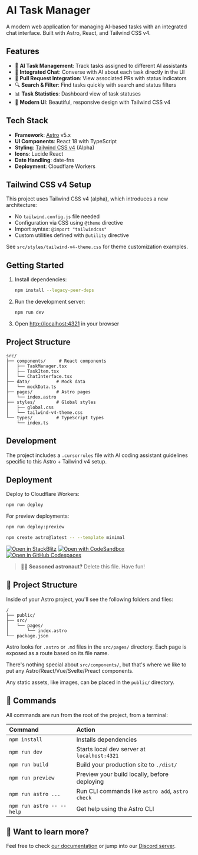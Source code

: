 # AI Task Manager

A modern web application for managing AI-based tasks with an integrated chat interface. Built with Astro, React, and Tailwind CSS v4.

## Features

- 🤖 **AI Task Management**: Track tasks assigned to different AI assistants
- 💬 **Integrated Chat**: Converse with AI about each task directly in the UI
- 🔗 **Pull Request Integration**: View associated PRs with status indicators
- 🔍 **Search & Filter**: Find tasks quickly with search and status filters
- 📊 **Task Statistics**: Dashboard view of task statuses
- 🎨 **Modern UI**: Beautiful, responsive design with Tailwind CSS v4

## Tech Stack

- **Framework**: [Astro](https://astro.build/) v5.x
- **UI Components**: React 18 with TypeScript
- **Styling**: [Tailwind CSS v4](https://tailwindcss.com/) (Alpha)
- **Icons**: Lucide React
- **Date Handling**: date-fns
- **Deployment**: Cloudflare Workers

## Tailwind CSS v4 Setup

This project uses Tailwind CSS v4 (alpha), which introduces a new architecture:

- No `tailwind.config.js` file needed
- Configuration via CSS using `@theme` directive
- Import syntax: `@import "tailwindcss"`
- Custom utilities defined with `@utility` directive

See `src/styles/tailwind-v4-theme.css` for theme customization examples.

## Getting Started

1. Install dependencies:
   ```bash
   npm install --legacy-peer-deps
   ```

2. Run the development server:
   ```bash
   npm run dev
   ```

3. Open [http://localhost:4321](http://localhost:4321) in your browser

## Project Structure

```
src/
├── components/     # React components
│   ├── TaskManager.tsx
│   ├── TaskItem.tsx
│   └── ChatInterface.tsx
├── data/          # Mock data
│   └── mockData.ts
├── pages/         # Astro pages
│   └── index.astro
├── styles/        # Global styles
│   ├── global.css
│   └── tailwind-v4-theme.css
└── types/         # TypeScript types
    └── index.ts
```

## Development

The project includes a `.cursorrules` file with AI coding assistant guidelines specific to this Astro + Tailwind v4 setup.

## Deployment

Deploy to Cloudflare Workers:

```bash
npm run deploy
```

For preview deployments:

```bash
npm run deploy:preview
```

```sh
npm create astro@latest -- --template minimal
```

[![Open in StackBlitz](https://developer.stackblitz.com/img/open_in_stackblitz.svg)](https://stackblitz.com/github/withastro/astro/tree/latest/examples/minimal)
[![Open with CodeSandbox](https://assets.codesandbox.io/github/button-edit-lime.svg)](https://codesandbox.io/p/sandbox/github/withastro/astro/tree/latest/examples/minimal)
[![Open in GitHub Codespaces](https://github.com/codespaces/badge.svg)](https://codespaces.new/withastro/astro?devcontainer_path=.devcontainer/minimal/devcontainer.json)

> 🧑‍🚀 **Seasoned astronaut?** Delete this file. Have fun!

## 🚀 Project Structure

Inside of your Astro project, you'll see the following folders and files:

```text
/
├── public/
├── src/
│   └── pages/
│       └── index.astro
└── package.json
```

Astro looks for `.astro` or `.md` files in the `src/pages/` directory. Each page is exposed as a route based on its file name.

There's nothing special about `src/components/`, but that's where we like to put any Astro/React/Vue/Svelte/Preact components.

Any static assets, like images, can be placed in the `public/` directory.

## 🧞 Commands

All commands are run from the root of the project, from a terminal:

| Command                   | Action                                           |
| :------------------------ | :----------------------------------------------- |
| `npm install`             | Installs dependencies                            |
| `npm run dev`             | Starts local dev server at `localhost:4321`      |
| `npm run build`           | Build your production site to `./dist/`          |
| `npm run preview`         | Preview your build locally, before deploying     |
| `npm run astro ...`       | Run CLI commands like `astro add`, `astro check` |
| `npm run astro -- --help` | Get help using the Astro CLI                     |

## 👀 Want to learn more?

Feel free to check [our documentation](https://docs.astro.build) or jump into our [Discord server](https://astro.build/chat).

